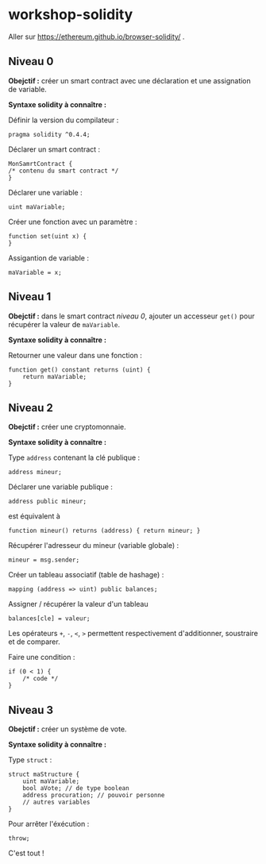 # workshop-solidity

Aller sur https://ethereum.github.io/browser-solidity/ .

Niveau 0
--------

__Obejctif :__ créer un smart contract avec une déclaration et une assignation de variable.

__Syntaxe solidity à connaître :__

Définir la version du compilateur :
```
pragma solidity ^0.4.4;
```

Déclarer un smart contract :
```
MonSamrtContract {
/* contenu du smart contract */
}
```

Déclarer une variable :
```
uint maVariable;
```

Créer une fonction avec un paramètre :
```
function set(uint x) {
}
```

Assigantion de variable :
```
maVariable = x;
```

Niveau 1
--------

__Obejctif :__ dans le smart contract *niveau 0*, ajouter un accesseur `get()` pour récupérer la valeur de `maVariable`.

__Syntaxe solidity à connaître :__

Retourner une valeur dans une fonction :
```
function get() constant returns (uint) {
    return maVariable;
}
```

Niveau 2
--------

__Obejctif :__ créer une cryptomonnaie.

__Syntaxe solidity à connaître :__

Type `address` contenant la clé publique  :
```
address mineur;
```

Déclarer une variable publique :
```
address public mineur;
```
est équivalent à
```
function mineur() returns (address) { return mineur; }
```
Récupérer l'adresseur du mineur (variable globale) :
```
mineur = msg.sender;
```

Créer un tableau associatif (table de hashage) :
```
mapping (address => uint) public balances;
```

Assigner / récupérer la valeur d'un tableau
```
balances[cle] = valeur;
```

Les opérateurs `+`, `-`, `<`, `>` permettent respectivement d'additionner, soustraire et de comparer.

Faire une condition :
```
if (0 < 1) {
    /* code */
}
```

Niveau 3
--------

__Obejctif :__ créer un système de vote.

__Syntaxe solidity à connaître :__

Type `struct` :
```
struct maStructure {
    uint maVariable;
    bool aVote; // de type boolean
    address procuration; // pouvoir personne
    // autres variables
}
```

Pour arrêter l'éxécution :
```
throw;
```

C'est tout !




